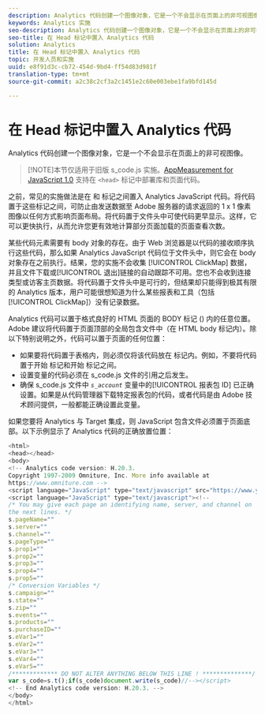 ```yaml
---
description: Analytics 代码创建一个图像对象，它是一个不会显示在页面上的非可视图像。
keywords: Analytics 实施
seo-description: Analytics 代码创建一个图像对象，它是一个不会显示在页面上的非可视图像。
seo-title: 在 Head 标记中置入 Analytics 代码
solution: Analytics
title: 在 Head 标记中置入 Analytics 代码
topic: 开发人员和实施
uuid: e8f91d3c-cb72-454d-9bd4-ff54d83d981f
translation-type: tm+mt
source-git-commit: a2c38c2cf3a2c1451e2c60e003ebe1fa9bfd145d

---
```



# 在 Head 标记中置入 Analytics 代码

Analytics 代码创建一个图像对象，它是一个不会显示在页面上的非可视图像。

> [!NOTE]本节仅适用于旧版 s_code.js 实施。[AppMeasurement for JavaScript 1.0](../../../implement/js-implementation/c-appmeasurement-js/appmeasure-mjs.md#concept_F3957D7093A94216BD79F35CFC1557E8) 支持在 `<head>` 标记中部署库和页面代码。

之前，常见的实施做法是在 <head><meta http-equiv="Content-Type" content="text/html; charset=UTF-8"> 和 </head> 标记之间置入 Analytics JavaScript 代码。将代码置于这些标记之间，可防止由发送数据至 Adobe 服务器的请求返回的 1 x 1 像素图像以任何方式影响页面布局。将代码置于文件头中可使代码更早显示。这样，它可以更快执行，从而允许您更有效地计算部分页面加载的页面查看次数。

某些代码元素需要有 body 对象的存在。由于 Web 浏览器是以代码的接收顺序执行这些代码，那么如果 Analytics JavaScript 代码位于文件头中，则它会在 body 对象存在之前执行。结果，您的实施不会收集 [!UICONTROL ClickMap] 数据，并且文件下载或[!UICONTROL 退出]链接的自动跟踪不可用。您也不会收到连接类型或访客主页数据。将代码置于文件头中是可行的，但结果却只能得到极其有限的 Analytics 版本，用户可能很想知道为什么某些报表和工具（包括 [!UICONTROL ClickMap]）没有记录数据。

Analytics 代码可以置于格式良好的 HTML 页面的 BODY 标记 (<BODY></BODY>) 内的任意位置。Adobe 建议将代码置于页面顶部的全局包含文件中（在 HTML body 标记内）。除以下特别说明之外，代码可以置于页面的任何位置：

* 如果要将代码置于表格内，则必须仅将该代码放在 <td></td> 标记内。例如，不要将代码置于开始 <tr> 标记和开始 <td> 标记之间。
* 设置变量的代码必须在 s_code.js 文件的引用之后发生。
* 确保 s_code.js 文件中 *`s_account`* 变量中的[!UICONTROL 报表包 ID] 已正确设置。如果是从代码管理器下载特定报表包的代码，或者代码是由 Adobe 技术顾问提供，一般都能正确设置此变量。

如果您要将 Analytics 与 Target 集成，则 JavaScript 包含文件必须置于页面底部。以下示例显示了 Analytics 代码的正确放置位置：

```js
<html> 
<head></head> 
<body> 
<!-- Analytics code version: H.20.3.
Copyright 1997-2009 Omniture, Inc. More info available at 
https://www.omniture.com --> 
<script language="JavaScript" type="text/javascript" src="https://www.yourdomain.com/js/s_code.js"></script> 
<script language="JavaScript" type="text/javascript"><!-- 
/* You may give each page an identifying name, server, and channel on 
the next lines. */ 
s.pageName="" 
s.server="" 
s.channel="" 
s.pageType="" 
s.prop1="" 
s.prop2="" 
s.prop3="" 
s.prop4="" 
s.prop5="" 
/* Conversion Variables */ 
s.campaign="" 
s.state="" 
s.zip="" 
s.events="" 
s.products="" 
s.purchaseID="" 
s.eVar1="" 
s.eVar2="" 
s.eVar3="" 
s.eVar4="" 
s.eVar5="" 
/************* DO NOT ALTER ANYTHING BELOW THIS LINE ! **************/ 
var s_code=s.t();if(s_code)document.write(s_code)//--></script> 
<!-- End Analytics code version: H.20.3. --> 
</body> 
</html> 
```

